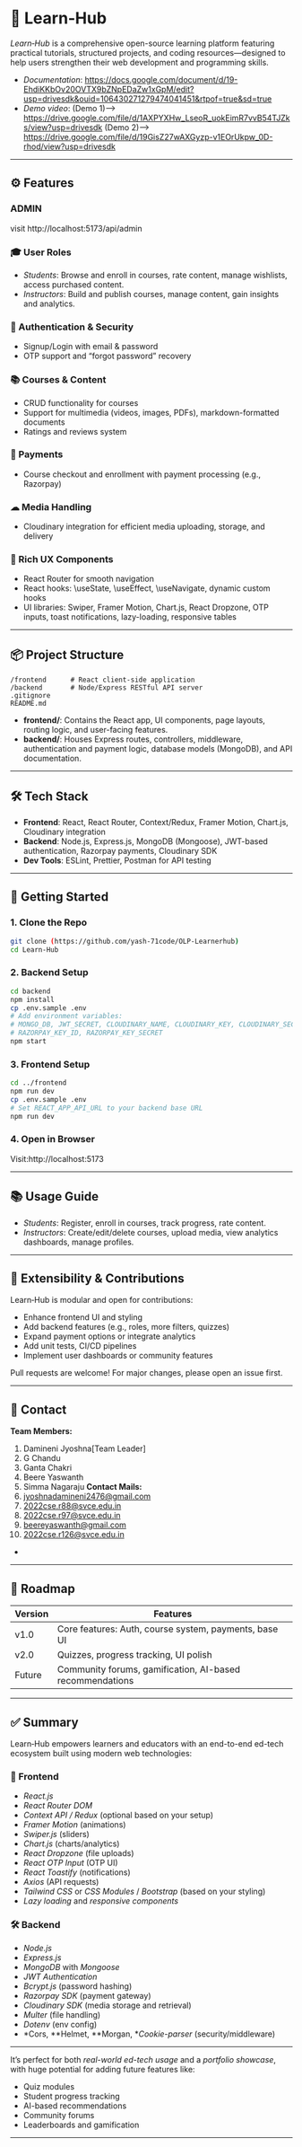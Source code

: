 # 📖 Learn‑Hub

*Learn‑Hub* is a comprehensive open-source learning platform featuring practical tutorials, structured projects, and coding resources—designed to help users strengthen their web development and programming skills.

- *Documentation*: https://docs.google.com/document/d/19-EhdiKKbOv20OVTX9bZNpEDaZw1xGpM/edit?usp=drivesdk&ouid=106430271279474041451&rtpof=true&sd=true
- *Demo video*:
  (Demo 1)--> https://drive.google.com/file/d/1AXPYXHw_LseoR_uokEimR7vvB54TJZks/view?usp=drivesdk
  (Demo 2)--> https://drive.google.com/file/d/19GisZ27wAXGyzp-v1EOrUkpw_0D-rhod/view?usp=drivesdk
---

## ⚙ Features
### ADMIN
visit http://localhost:5173/api/admin

### 🎓 User Roles
- *Students*: Browse and enroll in courses, rate content, manage wishlists, access purchased content.
- *Instructors*: Build and publish courses, manage content, gain insights and analytics.

### 🔐 Authentication & Security
- Signup/Login with email & password  
- OTP support and “forgot password” recovery

### 📚 Courses & Content
- CRUD functionality for courses  
- Support for multimedia (videos, images, PDFs), markdown-formatted documents  
- Ratings and reviews system

### 🛒 Payments
- Course checkout and enrollment with payment processing (e.g., Razorpay)

### ☁ Media Handling
- Cloudinary integration for efficient media uploading, storage, and delivery

### 🧠 Rich UX Components
- React Router for smooth navigation  
- React hooks: \useState\, \useEffect\, \useNavigate\, dynamic custom hooks  
- UI libraries: Swiper, Framer Motion, Chart.js, React Dropzone, OTP inputs, toast notifications, lazy-loading, responsive tables

---

## 📦 Project Structure

```
/frontend      # React client-side application  
/backend       # Node/Express RESTful API server  
.gitignore  
README.md
```

* **frontend/**: Contains the React app, UI components, page layouts, routing logic, and user-facing features.
* **backend/**: Houses Express routes, controllers, middleware, authentication and payment logic, database models (MongoDB), and API documentation.

---

## 🛠 Tech Stack

* **Frontend**: React, React Router, Context/Redux, Framer Motion, Chart.js, Cloudinary integration
* **Backend**: Node.js, Express.js, MongoDB (Mongoose), JWT-based authentication, Razorpay payments, Cloudinary SDK
* **Dev Tools**: ESLint, Prettier, Postman for API testing

---

## 🚀 Getting Started

### 1. Clone the Repo

```bash
git clone (https://github.com/yash-71code/OLP-Learnerhub)
cd Learn-Hub
```

### 2. Backend Setup

```bash
cd backend
npm install
cp .env.sample .env
# Add environment variables:
# MONGO_DB, JWT_SECRET, CLOUDINARY_NAME, CLOUDINARY_KEY, CLOUDINARY_SECRET,
# RAZORPAY_KEY_ID, RAZORPAY_KEY_SECRET
npm start 
```

### 3. Frontend Setup

```bash
cd ../frontend
npm run dev
cp .env.sample .env
# Set REACT_APP_API_URL to your backend base URL
npm run dev
```

### 4. Open in Browser

Visit:http://localhost:5173

---


## 📚 Usage Guide

- *Students*: Register, enroll in courses, track progress, rate content.  
- *Instructors*: Create/edit/delete courses, upload media, view analytics dashboards, manage profiles.
    
---

## 🧩 Extensibility & Contributions

Learn‑Hub is modular and open for contributions:

- Enhance frontend UI and styling  
- Add backend features (e.g., roles, more filters, quizzes)  
- Expand payment options or integrate analytics  
- Add unit tests, CI/CD pipelines  
- Implement user dashboards or community features

Pull requests are welcome! For major changes, please open an issue first.

---

## 📄  Contact
**Team Members:**
1) Damineni Jyoshna[Team Leader]
2) G Chandu
3) Ganta Chakri
4) Beere Yaswanth
5) Simma Nagaraju
**Contact Mails:**
1) jyoshnadamineni2476@gmail.com
2) 2022cse.r88@svce.edu.in
3) 2022cse.r97@svce.edu.in
4) beereyaswanth@gmail.com
5) 2022cse.r126@svce.edu.in



- 

---

## 🚩 Roadmap

| Version | Features                                                   |
|---------|------------------------------------------------------------|
| v1.0    | Core features: Auth, course system, payments, base UI      |
| v2.0    | Quizzes, progress tracking, UI polish                      |
| Future  | Community forums, gamification, AI-based recommendations  |

---

## ✅ Summary

Learn‑Hub empowers learners and educators with an end-to-end ed-tech ecosystem built using modern web technologies:

### 🚀 Frontend
- *React.js*  
- *React Router DOM*
- *Context API / Redux* (optional based on your setup)
- *Framer Motion* (animations)  
- *Swiper.js* (sliders)  
- *Chart.js* (charts/analytics)
- *React Dropzone* (file uploads)
- *React OTP Input* (OTP UI)
- *React Toastify* (notifications)
- *Axios* (API requests)
- *Tailwind CSS* or *CSS Modules* / *Bootstrap* (based on your styling)
- *Lazy loading* and *responsive components*

### 🛠 Backend
- *Node.js*
- *Express.js*
- *MongoDB* with *Mongoose*
- *JWT Authentication*
- *Bcrypt.js* (password hashing)
- *Razorpay SDK* (payment gateway)
- *Cloudinary SDK* (media storage and retrieval)
- *Multer* (file handling)
- *Dotenv* (env config)
- *Cors, **Helmet, **Morgan, **Cookie-parser* (security/middleware)

---

It’s perfect for both *real-world ed-tech usage* and a *portfolio showcase*, with huge potential for adding future features like:
- Quiz modules  
- Student progress tracking  
- AI-based recommendations  
- Community forums  
- Leaderboards and gamification

---
